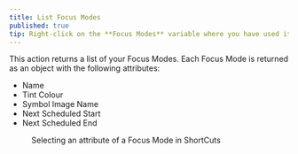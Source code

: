 ```yaml
---
title: List Focus Modes
published: true
tip: Right-click on the **Focus Modes** variable where you have used it to see the other properties.
---
```

This action returns a list of your Focus Modes.  Each Focus Mode is returned as an object with the following attributes:
- Name
- Tint Colour
- Symbol Image Name
- Next Scheduled Start
- Next Scheduled End

<figure>
<object type="image/svg+xml" data="/assets/auto/shortcuts-focus-mode-attributes.svg"></object>
<figcaption>Selecting an attribute of a Focus Mode in ShortCuts</figcaption>
</figure>